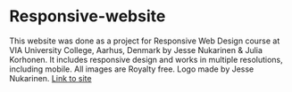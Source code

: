 # Responsive-website
This website was done as a project for Responsive Web Design course at VIA University College, Aarhus,
Denmark by Jesse Nukarinen & Julia Korhonen. It includes responsive design and works in multiple resolutions, including mobile.
All images are Royalty free. Logo made by Jesse Nukarinen.
[Link to site](https://jesnuka.github.io/Responsive-website/)
